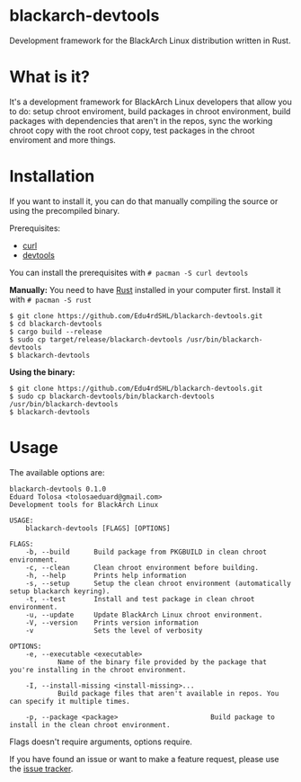 # blackarch-devtools
Development framework for the BlackArch Linux distribution written in Rust.

# What is it?
It's a development framework for BlackArch Linux developers that allow you to do: setup chroot enviroment, build packages in chroot environment, build packages with dependencies that aren't in the repos, sync the working chroot copy with the root chroot copy, test packages in the chroot enviroment and more things.

# Installation
If you want to install it, you can do that manually compiling the source or using the precompiled binary.

Prerequisites:
- [curl](https://www.archlinux.org/packages/core/x86_64/curl/)
- [devtools](https://www.archlinux.org/packages/extra/any/devtools/)

You can install the prerequisites with `# pacman -S curl devtools`

**Manually:** You need to have [Rust](https://www.archlinux.org/packages/extra/x86_64/rust/) installed in your computer first. Install it with `# pacman -S rust`
```
$ git clone https://github.com/Edu4rdSHL/blackarch-devtools.git
$ cd blackarch-devtools
$ cargo build --release
$ sudo cp target/release/blackarch-devtools /usr/bin/blackarch-devtools
$ blackarch-devtools
```
**Using the binary:**
```
$ git clone https://github.com/Edu4rdSHL/blackarch-devtools.git
$ sudo cp blackarch-devtools/bin/blackarch-devtools /usr/bin/blackarch-devtools
$ blackarch-devtools
```

# Usage

The available options are:

```
blackarch-devtools 0.1.0
Eduard Tolosa <tolosaeduard@gmail.com>
Development tools for BlackArch Linux

USAGE:
    blackarch-devtools [FLAGS] [OPTIONS]

FLAGS:
    -b, --build      Build package from PKGBUILD in clean chroot environment.
    -c, --clean      Clean chroot environment before building.
    -h, --help       Prints help information
    -s, --setup      Setup the clean chroot environment (automatically setup blackarch keyring).
    -t, --test       Install and test package in clean chroot environment.
    -u, --update     Update BlackArch Linux chroot environment.
    -V, --version    Prints version information
    -v               Sets the level of verbosity

OPTIONS:
    -e, --executable <executable>
            Name of the binary file provided by the package that you're installing in the chroot environment.

    -I, --install-missing <install-missing>...
            Build package files that aren't available in repos. You can specify it multiple times.

    -p, --package <package>                       Build package to install in the clean chroot environment.
```
Flags doesn't require arguments, options require.

If you have found an issue or want to make a feature request, please use the [issue tracker](https://github.com/Edu4rdSHL/blackarch-devtools/issues).
